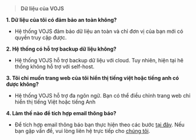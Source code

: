> **Dữ liệu của VOJS**


**1. Dữ liệu của tôi có đảm bảo an toàn không?**
- Hệ thống VOJS đảm bảo dữ liệu an toàn và chỉ đơn vị của bạn mới có quyền truy cập được.

**2. Hệ thống có hỗ trợ backup dữ liệu không?**
- Hệ thống VOJS hỗ trợ backup dữ liệu với cloud. Tuy nhiên, hiện tại hê thống không hỗ trợ với self-host.

**3. Tôi chỉ muốn trang web của tôi hiển thị tiếng việt hoặc tiếng anh có được không?**
- Hệ thống VOJS hỗ trợ đa ngôn ngữ. Bạn có thể điều chỉnh trang web chỉ hiển thị tiếng Việt hoặc tiếng Anh

**4. Làm thế nào để tích hợp email thông báo?**
- Để tích hợp email thông báo bạn thực hiện theo các bước [tại đây](/). Nếu bạn gặp vấn đề, vui lòng liên hệ trực tiếp cho [chúng tôi](/aboutUs.html). 